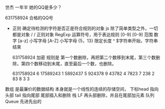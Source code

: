 世杰  一年半 她的QQ是多少？

631758924 合格的QQ号 

- 正则
  确定待检测的字符是否正是符合规则的对象
  js 除了简单类型之外，一切都是对象
  /  /  正则对象 RegExp 
  运算符号，用于表达规则 [0-9]
  [0-9] 范围 数字
  [a-z] 小写字母
  [A-Z] 小写字母
  {5，13}   限定长度
  ^ $字符串开始，字符串结束 

  631758924   加密 
  规则是  第一个数删除，再把第二个数移到末尾，第三个数删除，第四个数移动到末尾，直至最后一个数，也删除。

  631758924  6 
  17589243   1
  5892437    5
  924378     9
  43782      4
  7823       7
  238        2
  83         8
  3          3

数组 是最廉价的数据结构 
本身就是一个线性的连续的存储空间， 下标head 指向头部 tail 指向尾部
尾部插入和删除   栈 LF
再头部删除，并且在尾部加元素  队列 Queue  先进先出的
